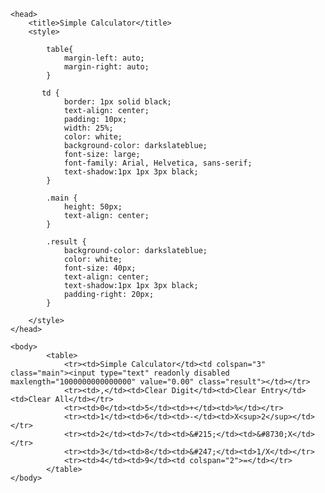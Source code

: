 
<html lang="en-GB">

    <head>        
        <title>Simple Calculator</title>
        <style>

            table{
                margin-left: auto;
                margin-right: auto;
            }

           td {
                border: 1px solid black;
                text-align: center;
                padding: 10px;
                width: 25%;
                color: white;
                background-color: darkslateblue;
                font-size: large;
                font-family: Arial, Helvetica, sans-serif;
                text-shadow:1px 1px 3px black;
            }

            .main {
                height: 50px;
                text-align: center;
            }

            .result {
                background-color: darkslateblue;
                color: white;
                font-size: 40px;
                text-align: center;
                text-shadow:1px 1px 3px black;
                padding-right: 20px;
            }

        </style>
    </head>

    <body>
            <table>
                <tr><td>Simple Calculator</td><td colspan="3" class="main"><input type="text" readonly disabled maxlength="1000000000000000" value="0.00" class="result"></td></tr>
                <tr><td>,</td><td>Clear Digit</td><td>Clear Entry</td><td>Clear All</td></tr>
                <tr><td>0</td><td>5</td><td>+</td><td>%</td></tr>
                <tr><td>1</td><td>6</td><td>-</td><td>X<sup>2</sup></td></tr>
                <tr><td>2</td><td>7</td><td>&#215;</td><td>&#8730;X</td></tr>
                <tr><td>3</td><td>8</td><td>&#247;</td><td>1/X</td></tr>
                <tr><td>4</td><td>9</td><td colspan="2">=</td></tr>
            </table>
    </body>

</html>
